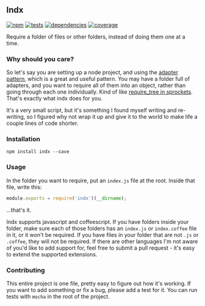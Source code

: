 Indx
----

[![npm](https://badge.fury.io/js/indx.png)](http://badge.fury.io/js/indx)
[![tests](https://travis-ci.org/jenius/indx.png?branch=master)](https://travis-ci.org/jenius/indx)
[![dependencies](https://david-dm.org/jenius/indx.png?theme=shields.io)](https://david-dm.org/jenius/indx)
[![coverage](https://coveralls.io/repos/jenius/indx/badge.png)](https://coveralls.io/r/jenius/indx)

Require a folder of files or other folders, instead of doing them one at a time.

### Why should you care?

So let's say you are setting up a node project, and using the [adapter pattern](http://en.wikipedia.org/wiki/Adapter_pattern), which is a great and useful pattern. You may have a folder full of adapters, and you want to require all of them into an object, rather than going through each one individually. Kind of like [require_tree in sprockets](https://github.com/sstephenson/sprockets#the-require_tree-directive). That's exactly what indx does for you.

It's a very small script, but it's something I found myself writing and re-writing, so I figured why not wrap it up and give it to the world to make life a couple lines of code shorter.

### Installation

`npm install indx --save`

### Usage

In the folder you want to require, put an `index.js` file at the root. Inside that file, write this:

```js
module.exports = require('indx')(__dirname);
```

...that's it.

Indx supports javascript and coffeescript. If you have folders inside your folder, make sure each of those folders has an `index.js` or `index.coffee` file in it, or it won't be required. If you have files in your folder that are not `.js` or `.coffee`, they will not be required. If there are other languages I'm not aware of you'd like to add support for, feel free to submit a pull request - it's easy to extend the supported extensions.

### Contributing

This entire project is one file, pretty easy to figure out how it's working. If you want to add something or fix a bug, please add a test for it. You can run tests with `mocha` in the root of the project.
